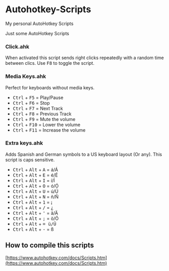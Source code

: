 # Autohotkey-Scripts
My personal AutoHotkey Scripts

Just some AutoHotkey Scripts

### Click.ahk
When activated this script sends right clicks repeatedly with a random time between clics. 
Use <kbd>F8</kbd> to toggle the script. 

### Media Keys.ahk
Perfect for keyboards without media keys.
- <kbd>Ctrl</kbd> + <kbd>F5</kbd> = Play/Pause
- <kbd>Ctrl</kbd> + <kbd>F6</kbd> = Stop
- <kbd>Ctrl</kbd> + <kbd>F7</kbd> = Next Track
- <kbd>Ctrl</kbd> + <kbd>F8</kbd> = Previous Track
- <kbd>Ctrl</kbd> + <kbd>F9</kbd> = Mute the volume
- <kbd>Ctrl</kbd> + <kbd>F10</kbd> = Lower the volume
- <kbd>Ctrl</kbd> + <kbd>F11</kbd> = Increase the volume

### Extra keys.ahk
Adds Spanish and German symbols to a US keyboard layout (Or any).
This script is caps sensitive.
- <kbd>Ctrl</kbd> + <kbd>Alt</kbd> + <kbd>A</kbd> = á/Á
- <kbd>Ctrl</kbd> + <kbd>Alt</kbd> + <kbd>E</kbd> = é/É
- <kbd>Ctrl</kbd> + <kbd>Alt</kbd> + <kbd>I</kbd> = í/Í
- <kbd>Ctrl</kbd> + <kbd>Alt</kbd> + <kbd>O</kbd> = ó/Ó
- <kbd>Ctrl</kbd> + <kbd>Alt</kbd> + <kbd>U</kbd> = ú/Ú
- <kbd>Ctrl</kbd> + <kbd>Alt</kbd> + <kbd>N</kbd> = ñ/Ñ
- <kbd>Ctrl</kbd> + <kbd>Alt</kbd> + <kbd>1</kbd> = ¡
- <kbd>Ctrl</kbd> + <kbd>Alt</kbd> + <kbd>/</kbd> = ¿
- <kbd>Ctrl</kbd> + <kbd>Alt</kbd> + <kbd>'</kbd> = ä/Ä
- <kbd>Ctrl</kbd> + <kbd>Alt</kbd> + <kbd>;</kbd> = ö/Ö
- <kbd>Ctrl</kbd> + <kbd>Alt</kbd> + <kbd><kbd></kbd> = ü/Ü
- <kbd>Ctrl</kbd> + <kbd>Alt</kbd> + <kbd>-</kbd> = ß

## How to compile this scripts
[https://www.autohotkey.com/docs/Scripts.htm](https://www.autohotkey.com/docs/Scripts.htm)

